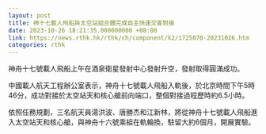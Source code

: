 ```yaml
---
layout: post
title: 神十七載人飛船與太空站組合體完成自主快速交會對接
date: 2023-10-26 18:21:35.000000000 +08:00
link: https://news.rthk.hk/rthk/ch/component/k2/1725070-20231026.htm
categories: rthk
---
```


神舟十七號載人飛船上午在酒泉衛星發射中心發射升空，發射取得圓滿成功。

中國載人航天工程辦公室表示，神舟十七號載人飛船入軌後，於北京時間下午5時46分，成功對接於太空站天和核心艙前向端口，整個對接過程歷時約6.5小時。

依照任務規劃，三名航天員湯洪波、唐勝杰和江新林，將從神舟十七號載人飛船進入太空站天和核心艙，與神舟十六號乘組在軌輪換，駐留大約6個月，開展實驗。
